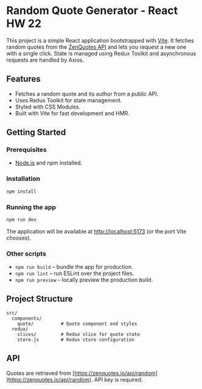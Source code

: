 # Random Quote Generator - React HW 22

This project is a simple React application bootstrapped with [Vite](https://vitejs.dev/). It fetches random quotes from the [ZenQuotes API](https://zenquotes.io/) and lets you request a new one with a single click. State is managed using Redux Toolkit and asynchronous requests are handled by Axios.

## Features

- Fetches a random quote and its author from a public API.
- Uses Redux Toolkit for state management.
- Styled with CSS Modules.
- Built with Vite for fast development and HMR.

## Getting Started

### Prerequisites

- [Node.js](https://nodejs.org/) and npm installed.

### Installation

```bash
npm install
```

### Running the app

```bash
npm run dev
```

The application will be available at <http://localhost:5173> (or the port Vite chooses).

### Other scripts

- `npm run build` – bundle the app for production.
- `npm run lint` – run ESLint over the project files.
- `npm run preview` – locally preview the production build.

## Project Structure

```
src/
  components/
    quote/          # Quote component and styles
  redux/
    slices/         # Redux slice for quote state
    store.js        # Redux store configuration
```

## API

Quotes are retrieved from [https://zenquotes.io/api/random](https://zenquotes.io/api/random). API key is required.
